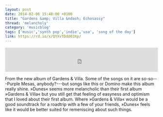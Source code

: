 ```yaml
---
layout: post
date: 2014-02-06 15:48:00 +0100
title: "Gardens &amp; Villa &ndash; Echosassy"
thread: 'melancholy'
category: 'musicblog'
tags: ['music','synth pop','indie','usa', 'song of the day']
link: https://rd.io/x/QYXvTDdd03Xp/
---
```


<iframe width="100%" height="80" src="https://rd.io/i/QYXvTDdd03Xp/" frameborder="0"></iframe>

From the new album of Gardens & Villa. Some of the songs on it are so-so---Purple Mesas, anybody?---but songs like this or Domino make this album really shine. »Dunes« seems more melancholic than their first album »Gardens & Villa« but you still get that feeling of easyness and optimism that I loved about their first album. Where »Gardens & Villa« would be a good soundtrack for a roadtrip with a few of your friends, »Dunes« feels like it would be better suited for remeniscing about such things.